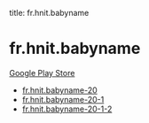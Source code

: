 title: fr.hnit.babyname
# fr.hnit.babyname


[Google Play Store](https://play.google.com/store/apps/details?id=fr.hnit.babyname)


* [fr.hnit.babyname-20](./fr.hnit.babyname-20/)
* [fr.hnit.babyname-20-1](./fr.hnit.babyname-20-1/)
* [fr.hnit.babyname-20-1-2](./fr.hnit.babyname-20-1-2/)